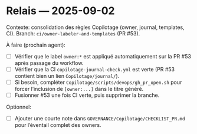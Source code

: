 # Relais — 2025-09-02

Contexte: consolidation des règles Copilotage (owner, journal, templates, CI). Branch: `ci/owner-labeler-and-templates` (PR #53).

À faire (prochain agent):
- [ ] Vérifier que le label `owner:*` est appliqué automatiquement sur la PR #53 après passage du workflow.
- [ ] Vérifier que la CI `copilotage-journal-check.yml` est verte (PR #53 contient bien un lien `Copilotage/journal/`).
- [ ] Si besoin, compléter `Copilotage/scripts/devops/gh_pr_open.sh` pour forcer l’inclusion de `[owner:...]` dans le titre généré.
- [ ] Fusionner #53 une fois CI verte, puis supprimer la branche.

Optionnel:
- [ ] Ajouter une courte note dans `GOVERNANCE/Copilotage/CHECKLIST_PR.md` pour l’éventail complet des owners.
